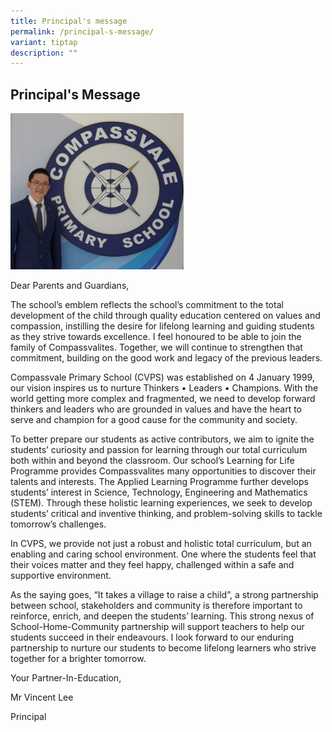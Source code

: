 ```yaml
---
title: Principal's message
permalink: /principal-s-message/
variant: tiptap
description: ""
---
```

<h2><strong>Principal's Message</strong></h2>
<p></p>
<div class="isomer-image-wrapper">
<img style="width: 55%;" height="auto" width="100%" alt="" src="/images/2024 Photos (SL &amp; SAC)/mr_lee1.jpg">
</div>
<p>Dear Parents and Guardians,</p>
<p>The school’s emblem reflects the school’s commitment to the total development
of the child through quality education centered on values and compassion,
instilling the desire for lifelong learning and guiding students as they
strive towards excellence. I feel honoured to be able to join the family
of Compassvalites. Together, we will continue to strengthen that commitment,
building on the good work and legacy of the previous leaders.</p>
<p>Compassvale Primary School (CVPS) was established on 4 January 1999, our
vision inspires us to nurture Thinkers • Leaders • Champions. With the
world getting more complex and fragmented, we need to develop forward thinkers
and leaders who are grounded in values and have the heart to serve and
champion for a good cause for the community and society.</p>
<p>To better prepare our students as active contributors, we aim to ignite
the students’ curiosity and passion for learning through our total curriculum
both within and beyond the classroom. Our school’s Learning for Life Programme
provides Compassvalites many opportunities to discover their talents and
interests. The Applied Learning Programme further develops students’ interest
in Science, Technology, Engineering and Mathematics (STEM). Through these
holistic learning experiences, we seek to develop students’ critical and
inventive thinking, and problem-solving skills to tackle tomorrow’s challenges.</p>
<p>In CVPS, we provide not just a robust and holistic total curriculum, but
an enabling and caring school environment. One where the students feel
that their voices matter and they feel happy, challenged within a safe
and supportive environment.</p>
<p>As the saying goes, “It takes a village to raise a child”, a strong partnership
between school, stakeholders and community is therefore important to reinforce,
enrich, and deepen the students’ learning. This strong nexus of School-Home-Community
partnership will support teachers to help our students succeed in their
endeavours. I look forward to our enduring partnership to nurture our students
to become lifelong learners who strive together for a brighter tomorrow.</p>
<p></p>
<p>Your Partner-In-Education,</p>
<p>Mr Vincent Lee</p>
<p>Principal</p>